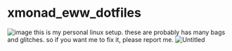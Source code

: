 # xmonad_eww_dotfiles
![image](https://github.com/Tail-R/xmonad_eww_dotfiles/assets/132870183/ce5286a3-2f4f-40b4-8d9b-c4d8c13d342c)
this is my personal linux setup. these are probably has many bags and glitches. so  if you want me to fix it, please report me.
![Untitled](https://github.com/Tail-R/xmonad_eww_dotfiles/assets/132870183/27cbe5f2-9b9b-496e-b4e4-b23b7bf12702)
